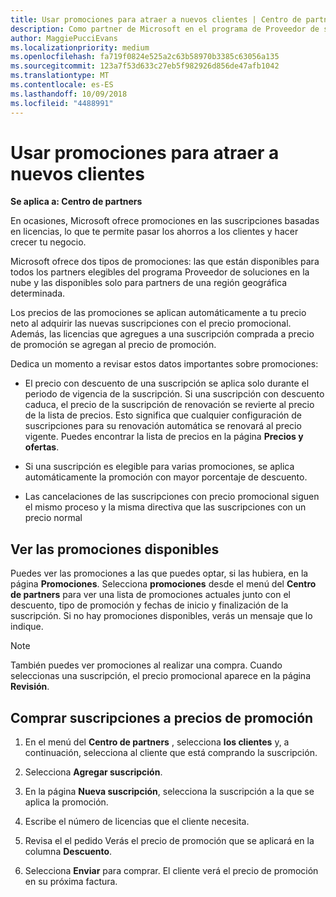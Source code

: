 ```yaml
---
title: Usar promociones para atraer a nuevos clientes | Centro de partners
description: Como partner de Microsoft en el programa de Proveedor de soluciones en la nube, puedes comprar suscripciones al precio de promoción y pasar el ahorro a tus clientes.
author: MaggiePucciEvans
ms.localizationpriority: medium
ms.openlocfilehash: fa719f0824e525a2c63b58970b3385c63056a135
ms.sourcegitcommit: 123a7f53d633c27eb5f982926d856de47afb1042
ms.translationtype: MT
ms.contentlocale: es-ES
ms.lasthandoff: 10/09/2018
ms.locfileid: "4488991"
---
```

# <a name="use-promotions-to-attract-new-customers"></a>Usar promociones para atraer a nuevos clientes  

**Se aplica a: Centro de partners**

<!--[FWLink: https://go.microsoft.com/fwlink/?linkid=852469]-->

En ocasiones, Microsoft ofrece promociones en las suscripciones basadas en licencias, lo que te permite pasar los ahorros a los clientes y hacer crecer tu negocio. 

Microsoft ofrece dos tipos de promociones: las que están disponibles para todos los partners elegibles del programa Proveedor de soluciones en la nube y las disponibles solo para partners de una región geográfica determinada.

Los precios de las promociones se aplican automáticamente a tu precio neto al adquirir las nuevas suscripciones con el precio promocional. Además, las licencias que agregues a una suscripción comprada a precio de promoción se agregan al precio de promoción. 

Dedica un momento a revisar estos datos importantes sobre promociones:

-   El precio con descuento de una suscripción se aplica solo durante el periodo de vigencia de la suscripción. Si una suscripción con descuento caduca, el precio de la suscripción de renovación se revierte al precio de la lista de precios. Esto significa que cualquier configuración de suscripciones para su renovación automática se renovará al precio vigente. Puedes encontrar la lista de precios en la página **Precios y ofertas**. 

-   Si una suscripción es elegible para varias promociones, se aplica automáticamente la promoción con mayor porcentaje de descuento.

-   Las cancelaciones de las suscripciones con precio promocional siguen el mismo proceso y la misma directiva que las suscripciones con un precio normal

## <a name="see-available-promotions"></a>Ver las promociones disponibles

Puedes ver las promociones a las que puedes optar, si las hubiera, en la página **Promociones**. Selecciona **promociones** desde el menú del **Centro de partners** para ver una lista de promociones actuales junto con el descuento, tipo de promoción y fechas de inicio y finalización de la suscripción. Si no hay promociones disponibles, verás un mensaje que lo indique. 

> [!NOTE]  
> También puedes ver promociones al realizar una compra. Cuando seleccionas una suscripción, el precio promocional aparece en la página **Revisión**.

## <a name="purchase-subscriptions-at-promotion-prices"></a>Comprar suscripciones a precios de promoción

1. En el menú del **Centro de partners** , selecciona **los clientes** y, a continuación, selecciona al cliente que está comprando la suscripción. 

2. Selecciona **Agregar suscripción**.

3. En la página **Nueva suscripción**, selecciona la suscripción a la que se aplica la promoción.

4. Escribe el número de licencias que el cliente necesita. 

5. Revisa el el pedido Verás el precio de promoción que se aplicará en la columna **Descuento**.  

6.  Selecciona **Enviar** para comprar. El cliente verá el precio de promoción en su próxima factura.  



